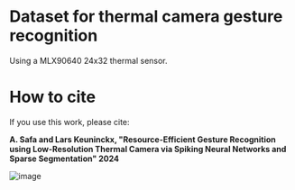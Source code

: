 # Dataset for thermal camera gesture recognition
Using a MLX90640 24x32 thermal sensor.

# How to cite
If you use this work, please cite:

**A. Safa and Lars Keuninckx, "Resource-Efficient Gesture Recognition using Low-Resolution Thermal Camera via Spiking Neural Networks and Sparse Segmentation" 2024**

![image](https://github.com/ali20480/thermal_gesture_data/assets/10224818/0959b936-94d6-4f05-8654-b787c071aa8d)

